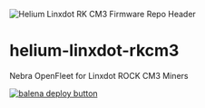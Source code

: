 ![Helium Linxdot RK CM3 Firmware Repo Header](https://cdn.shopify.com/s/files/1/0071/2281/3001/files/Nebra-Firmware-Github-Header-Linxdot-RKCM3.png?v=1688030309)

# helium-linxdot-rkcm3
Nebra OpenFleet for Linxdot ROCK CM3 Miners

[![balena deploy button](https://www.balena.io/deploy.svg)](https://dashboard.balena-cloud.com/deploy?repoUrl=https://github.com/NebraLtd/helium-linxdot-rkcm3)
